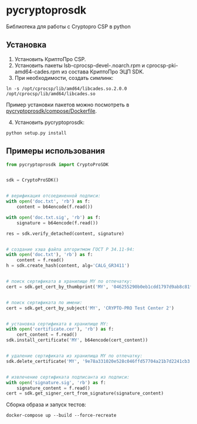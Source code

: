 # pycryptoprosdk
Библиотека для работы с Cryptopro CSP в python

## Установка
1. Установить КриптоПро CSP.
2. Установить пакеты lsb-cprocsp-devel-.noarch.rpm и cprocsp-pki-amd64-cades.rpm из состава КриптоПро ЭЦП SDK.
3. При необходимости, создать симлинк:
```
ln -s /opt/cprocsp/lib/amd64/libcades.so.2.0.0 /opt/cprocsp/lib/amd64/libcades.so
```
Пример установки пакетов можно посмотреть в [pycryptoprosdk/compose/Dockerfile](https://github.com/Keyintegrity/pycryptoprosdk/blob/master/compose/Dockerfile).

4. Установить pycryptoprosdk:
```
python setup.py install
```

## Примеры использования
```python
from pycryptoprosdk import CryptoProSDK


sdk = CryptoProSDK()


# верификация отсоединенной подписи:
with open('doc.txt', 'rb') as f:
    content = b64encode(f.read())

with open('doc.txt.sig', 'rb') as f:
    signature = b64encode(f.read())

res = sdk.verify_detached(content, signature)


# создание хэша файла алгоритмом ГОСТ Р 34.11-94:
with open('doc.txt'), 'rb') as f:
    content = f.read()
h = sdk.create_hash(content, alg='CALG_GR3411')


# поиск сертификата в хранилище MY по отпечатку:
cert = sdk.get_cert_by_thumbprint('MY', '046255290b0eb1cdd1797d9ab8c81f699e3687f3')


# поиск сертификата по имени:
cert = sdk.get_cert_by_subject('MY', 'CRYPTO-PRO Test Center 2')


# установка сертификата в хранилище MY:
with open('certificate.cer'), 'rb') as f:
    cert_content = f.read()
sdk.install_certificate('MY', b64encode(cert_content))


# удаление сертификата из хранилища MY по отпечатку:
sdk.delete_certificate('MY', '9e78a331020e528c046ffd57704a21b7d2241cb3')


# извлечение сертификата подписанта из подписи:
with open('signature.sig', 'rb') as f:
    signature_content = f.read()
cert = sdk.get_signer_cert_from_signature(signature_content)
```

Сборка образа и запуск тестов:

```
docker-compose up --build --force-recreate
```
